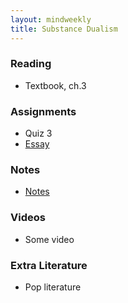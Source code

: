 ```yaml
---
layout: mindweekly
title: Substance Dualism
---
```


### Reading
+ Textbook, ch.3

### Assignments
+ Quiz 3
+ [Essay](Essay)

### Notes
+ [Notes](Notes)

### Videos
+ Some video

### Extra Literature
+ Pop literature
